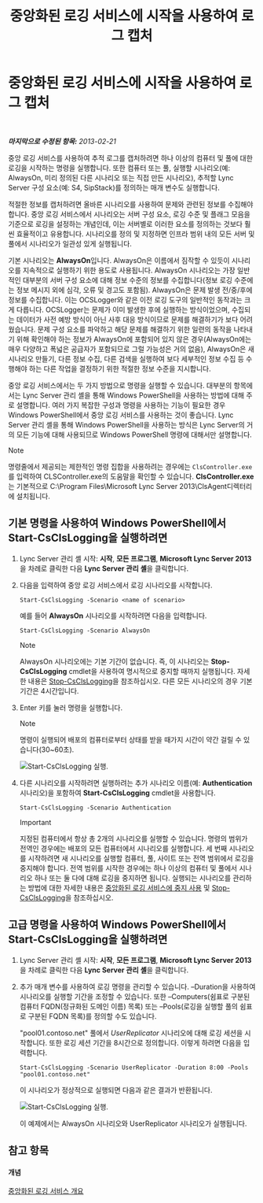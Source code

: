 ﻿---
title: 중앙화된 로깅 서비스에 시작을 사용하여 로그 캡처
TOCTitle: 중앙화된 로깅 서비스에 시작을 사용하여 로그 캡처
ms:assetid: 0512b9ce-7f5b-48eb-a79e-f3498bacf2de
ms:mtpsurl: https://technet.microsoft.com/ko-kr/library/JJ687958(v=OCS.15)
ms:contentKeyID: 49885634
ms.date: 08/10/2015
mtps_version: v=OCS.15
ms.translationtype: HT
---

# 중앙화된 로깅 서비스에 시작을 사용하여 로그 캡처

 

_**마지막으로 수정된 항목:** 2013-02-21_

중앙 로깅 서비스를 사용하여 추적 로그를 캡처하려면 하나 이상의 컴퓨터 및 풀에 대한 로깅을 시작하는 명령을 실행합니다. 또한 컴퓨터 또는 풀, 실행할 시나리오(예: AlwaysOn, 미리 정의된 다른 시나리오 또는 직접 만든 시나리오), 추적할 Lync Server 구성 요소(예: S4, SipStack)를 정의하는 매개 변수도 실행합니다.

적절한 정보를 캡처하려면 올바른 시나리오를 사용하여 문제와 관련된 정보를 수집해야 합니다. 중앙 로깅 서비스에서 시나리오는 서버 구성 요소, 로깅 수준 및 플래그 모음을 기준으로 로깅을 설정하는 개념인데, 이는 서버별로 이러한 요소를 정의하는 것보다 훨씬 효율적이고 유용합니다. 시나리오를 정의 및 지정하면 인프라 범위 내의 모든 서버 및 풀에서 시나리오가 일관성 있게 실행됩니다.

기본 시나리오는 **AlwaysOn**입니다. AlwaysOn은 이름에서 짐작할 수 있듯이 시나리오를 지속적으로 실행하기 위한 용도로 사용됩니다. AlwaysOn 시나리오는 가장 일반적인 대부분의 서버 구성 요소에 대해 정보 수준의 정보를 수집합니다(정보 로깅 수준에는 정보 메시지 외에 심각, 오류 및 경고도 포함됨). AlwaysOn은 문제 발생 전/중/후에 정보를 수집합니다. 이는 OCSLogger와 같은 이전 로깅 도구의 일반적인 동작과는 크게 다릅니다. OCSLogger는 문제가 이미 발생한 후에 실행하는 방식이었으며, 수집되는 데이터가 사전 예방 방식이 아닌 사후 대응 방식이므로 문제를 해결하기가 보다 어려웠습니다. 문제 구성 요소를 파악하고 해당 문제를 해결하기 위한 일련의 동작을 나타내기 위해 확인해야 하는 정보가 AlwaysOn에 포함되어 있지 않은 경우(AlwaysOn에는 매우 다양하고 폭넓은 공급자가 포함되므로 그럴 가능성은 거의 없음), AlwaysOn은 새 시나리오 만들기, 다른 정보 수집, 다른 검색을 실행하여 보다 세부적인 정보 수집 등 수행해야 하는 다른 작업을 결정하기 위한 적절한 정보 수준을 지시합니다.

중앙 로깅 서비스에서는 두 가지 방법으로 명령을 실행할 수 있습니다. 대부분의 항목에서는 Lync Server 관리 셸을 통해 Windows PowerShell을 사용하는 방법에 대해 주로 설명합니다. 여러 가지 복잡한 구성과 명령을 사용하는 기능이 필요한 경우 Windows PowerShell에서 중앙 로깅 서비스를 사용하는 것이 좋습니다. Lync Server 관리 셸을 통해 Windows PowerShell을 사용하는 방식은 Lync Server의 거의 모든 기능에 대해 사용되므로 Windows PowerShell 명령에 대해서만 설명합니다.


> [!NOTE]
> 명령줄에서 제공되는 제한적인 명령 집합을 사용하려는 경우에는 <CODE>ClsController.exe</CODE>를 입력하여 CLSController.exe의 도움말을 확인할 수 있습니다. <STRONG>ClsController.exe</STRONG>는 기본적으로 C:\Program Files\Microsoft Lync Server 2013\ClsAgent디렉터리에 설치됩니다.



## 기본 명령을 사용하여 Windows PowerShell에서 Start-CsClsLogging을 실행하려면

1.  Lync Server 관리 셸 시작: **시작**, **모든 프로그램**, **Microsoft Lync Server 2013**을 차례로 클릭한 다음 **Lync Server 관리 셸**을 클릭합니다.

2.  다음을 입력하여 중앙 로깅 서비스에서 로깅 시나리오를 시작합니다.
    
        Start-CsClsLogging -Scenario <name of scenario>
    
    예를 들어 **AlwaysOn** 시나리오를 시작하려면 다음을 입력합니다.
    
        Start-CsClsLogging -Scenario AlwaysOn
    

    > [!NOTE]
    > AlwaysOn 시나리오에는 기본 기간이 없습니다. 즉, 이 시나리오는 <STRONG>Stop-CsClsLogging</STRONG> cmdlet을 사용하여 명시적으로 중지할 때까지 실행됩니다. 자세한 내용은 <A href="https://docs.microsoft.com/en-us/powershell/module/skype/Stop-CsClsLogging">Stop-CsClsLogging</A>을 참조하십시오. 다른 모든 시나리오의 경우 기본 기간은 4시간입니다.



3.  Enter 키를 눌러 명령을 실행합니다.
    

    > [!NOTE]
    > 명령이 실행되어 배포의 컴퓨터로부터 상태를 받을 때가지 시간이 약간 걸릴 수 있습니다(30~60초).

    
    ![Start-CsClsLogging 실행.](images/JJ687958.c5be7413-8cef-4de7-9712-944d20cc2fa4(OCS.15).jpg "Start-CsClsLogging 실행.")

4.  다른 시나리오를 시작하려면 실행하려는 추가 시나리오 이름(예: **Authentication** 시나리오)을 포함하여 **Start-CsClsLogging** cmdlet을 사용합니다.
    
        Start-CsClsLogging -Scenario Authentication
    

    > [!IMPORTANT]
    > 지정된 컴퓨터에서 항상 총 2개의 시나리오를 실행할 수 있습니다. 명령의 범위가 전역인 경우에는 배포의 모든 컴퓨터에서 시나리오를 실행합니다. 세 번째 시나리오를 시작하려면 새 시나리오를 실행할 컴퓨터, 풀, 사이트 또는 전역 범위에서 로깅을 중지해야 합니다. 전역 범위를 시작한 경우에는 하나 이상의 컴퓨터 및 풀에서 시나리오 하나 또는 둘 다에 대해 로깅을 중지하면 됩니다. 실행되는 시나리오를 관리하는 방법에 대한 자세한 내용은 <A href="lync-server-2013-using-stop-for-the-centralized-logging-service.md">중앙화된 로깅 서비스에 중지 사용</A> 및 <A href="https://docs.microsoft.com/en-us/powershell/module/skype/Stop-CsClsLogging">Stop-CsClsLogging</A>을 참조하십시오.



## 고급 명령을 사용하여 Windows PowerShell에서 Start-CsClsLogging을 실행하려면

1.  Lync Server 관리 셸 시작: **시작**, **모든 프로그램**, **Microsoft Lync Server 2013**을 차례로 클릭한 다음 **Lync Server 관리 셸**을 클릭합니다.

2.  추가 매개 변수를 사용하여 로깅 명령을 관리할 수 있습니다. –Duration을 사용하여 시나리오를 실행할 기간을 조정할 수 있습니다. 또한 –Computers(쉼표로 구분된 컴퓨터 FQDN(정규화된 도메인 이름) 목록) 또는 –Pools(로깅을 실행할 풀의 쉼표로 구분된 FQDN 목록)를 정의할 수도 있습니다.
    
    "pool01.contoso.net" 풀에서 *UserReplicator* 시나리오에 대해 로깅 세션을 시작합니다. 또한 로깅 세션 기간을 8시간으로 정의합니다. 이렇게 하려면 다음을 입력합니다.
    
        Start-CsClsLogging -Scenario UserReplicator -Duration 8:00 -Pools "pool01.contoso.net"
    
    이 시나리오가 정상적으로 실행되면 다음과 같은 결과가 반환됩니다.
    
    ![Start-CsClsLogging 실행.](images/JJ687958.399f0c2e-c08c-40ab-b6c6-381dddc12fe9(OCS.15).jpg "Start-CsClsLogging 실행.")
    
    이 예제에서는 AlwaysOn 시나리오와 UserReplicator 시나리오가 실행됩니다.

## 참고 항목

#### 개념

[중앙화된 로깅 서비스 개요](lync-server-2013-overview-of-the-centralized-logging-service.md)

